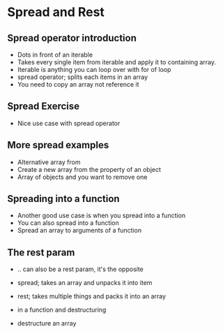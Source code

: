 # Spread and Rest

## Spread operator introduction
* Dots in front of an iterable
* Takes every single item from iterable and apply it to containing array.
* Iterable is anything you can loop over with for of loop
* spread operator; splits each items in an array
* You need to copy an array not reference it

## Spread Exercise
* Nice use case with spread operator

## More spread examples
* Alternative array from
* Create a new array from the property of an object
* Array of objects and you want to remove one

## Spreading into a function
* Another good use case is when you spread into a function
* You can also spread into a function
* Spread an array to arguments of a function

## The rest param
* .. can also be a rest param, it's the opposite
* spread; takes an array and unpacks it into item
* rest; takes multiple things and packs it into an array

* in a function and destructuring
* destructure an array